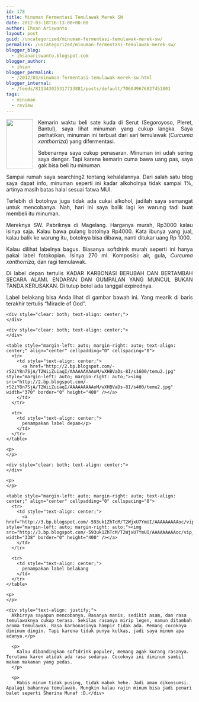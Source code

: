 ```yaml
---
id: 178
title: Minuman Fermentasi Temulawak Merek SW
date: 2012-03-18T16:13:00+00:00
author: Ihsan Ariswanto
layout: post
guid: /uncategorized/minuman-fermentasi-temulawak-merek-sw/
permalink: /uncategorized/minuman-fermentasi-temulawak-merek-sw/
blogger_blog:
  - ihsanariswanto.blogspot.com
blogger_author:
  - ihsan
blogger_permalink:
  - /2012/03/minuman-fermentasi-temulawak-merek-sw.html
blogger_internal:
  - /feeds/811343025317713881/posts/default/706049676827451801
tags:
  - minuman
  - review
---
```

<div style="clear: both; text-align: justify;">
  <a href="http://4.bp.blogspot.com/-GU-w-Q9a6-c/T2WiXkUzVcI/AAAAAAAAAoE/JQ23xg9-nKY/s1600/temu.jpg" style="clear: left; float: left; margin-bottom: 1em; margin-right: 1em;"><img src="http://4.bp.blogspot.com/-GU-w-Q9a6-c/T2WiXkUzVcI/AAAAAAAAAoE/JQ23xg9-nKY/s200/temu.jpg" style="width: 72px; height: 133px;" border="0" /> </a> Kemarin waktu beli sate kuda di Serut (Segoroyoso, Pleret, Bantul), saya lihat minuman yang cukup langka. Saya perhatikan, minuman ini terbuat dari sari temulawak (<i>Curcuma xanthorriza</i>) yang difermentasi.</p> 
  
  <p>
    Sebenarnya saya cukup penasaran. Minuman ini udah sering saya dengar. Tapi karena kemarin cuma bawa uang pas, saya gak bisa beli itu minuman.<a name='more'></a>
  </p>
  
  <p>
    Sampai rumah saya searching2 tentang kehalalannya. Dari salah satu blog saya dapat info, minuman seperti ini kadar alkoholnya tidak sampai 1%, artinya masih batas halal sesuai fatwa MUI.
  </p>
  
  <p>
    Terlebih di botolnya juga tidak ada cukai alkohol, jadilah saya semangat untuk mencobanya. Nah, hari ini saya balik lagi ke warung tadi buat membeli itu minuman.
  </p>
  
  <p>
    Mereknya SW. Pabriknya di Magelang. Harganya murah, Rp3000 kalau isinya saja. Kalau bawa pulang botolnya Rp4000. Kata ibunya yang jual, kalau balik ke warung itu, botolnya bisa dibawa, nanti ditukar uang Rp 1000.
  </p>
  
  <p>
    Kalau dilihat labelnya bagus. Biasanya softdrink murah seperti ini hanya pakai label fotokopian. Isinya 270 ml. Komposisi: air, gula,<i> Curcuma xanthorriza, </i>dan ragi temulawak.
  </p>
  
  <p>
    Di label depan tertulis KADAR KARBONASI BERUBAH DAN BERTAMBAH SECARA ALAMI. ENDAPAN DAN GUMPALAN YANG MUNCUL BUKAN TANDA KERUSAKAN. Di tutup botol ada tanggal expirednya.
  </p>
  
  <p>
    Label belakang bisa Anda lihat di gambar bawah ini. Yang mearik di baris terakhir tertulis &#8220;Miracle of God&#8221;.</div> 
    
    <div style="clear: both; text-align: center;">
    </div>
    
    <div style="clear: both; text-align: center;">
    </div>
    
    <table style="margin-left: auto; margin-right: auto; text-align: center;" align="center" cellpadding="0" cellspacing="0">
      <tr>
        <td style="text-align: center;">
          <a href="http://2.bp.blogspot.com/-rS2iY8n7SjA/T2WiiZuiaqI/AAAAAAAAAoM/wXHBVaDs-8I/s1600/temu2.jpg" style="margin-left: auto; margin-right: auto;"><img src="http://2.bp.blogspot.com/-rS2iY8n7SjA/T2WiiZuiaqI/AAAAAAAAAoM/wXHBVaDs-8I/s400/temu2.jpg" width="370" border="0" height="400" /></a>
        </td>
      </tr>
      
      <tr>
        <td style="text-align: center;">
          penampakan label depan</p>
        </td>
      </tr>
    </table>
    
    <p>
    </p>
    
    <div style="clear: both; text-align: center;">
    </div>
    
    <p>
    </p>
    
    <table style="margin-left: auto; margin-right: auto; text-align: center;" align="center" cellpadding="0" cellspacing="0">
      <tr>
        <td style="text-align: center;">
          <a href="http://3.bp.blogspot.com/-593uk1ZhTcM/T2WjxU7YmUI/AAAAAAAAAoc/vip_2OunLek/s1600/temu3.jpg" style="margin-left: auto; margin-right: auto;"><img src="http://3.bp.blogspot.com/-593uk1ZhTcM/T2WjxU7YmUI/AAAAAAAAAoc/vip_2OunLek/s400/temu3.jpg" width="338" border="0" height="400" /></a>
        </td>
      </tr>
      
      <tr>
        <td style="text-align: center;">
          penampakan label belakang
        </td>
      </tr>
    </table>
    
    <p>
    </p>
    
    <div style="text-align: justify;">
      Akhirnya sayapun mencobanya. Rasanya manis, sedikit asam, dan rasa temulawaknya cukup terasa. Sekilas rasanya mirip legen, namun ditambah aroma temulawak. Rasa karbonasinya hampir tidak ada. Memang cocoknya diminum dingin. Tapi karena tidak punya kulkas, jadi saya minum apa adanya.</p> 
      
      <p>
        Kalau dibandingkan softdrink populer, memang agak kurang rasanya. Terutama karen atidak ada rasa sodanya. Cocoknya ini diminum sambil makan makanan yang pedas.
      </p>
      
      <p>
        Habis minum tidak pusing, tidak mabok hehe. Jadi aman dikonsumsi. Apalagi bahannya temulawak. Mungkin kalau rajin minum bisa jadi penari balet seperti Sherina Munaf :D.</div>